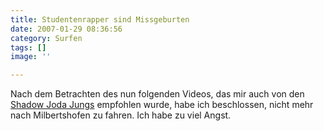 ```yaml
---
title: Studentenrapper sind Missgeburten
date: 2007-01-29 08:36:56
category: Surfen
tags: []
image: ''

---
```


Nach dem Betrachten des nun folgenden Videos, das mir auch von den [Shadow Joda Jungs](http://www.shadowjoda.com) empfohlen wurde, habe ich beschlossen, nicht mehr nach Milbertshofen zu fahren. Ich habe zu viel Angst.
